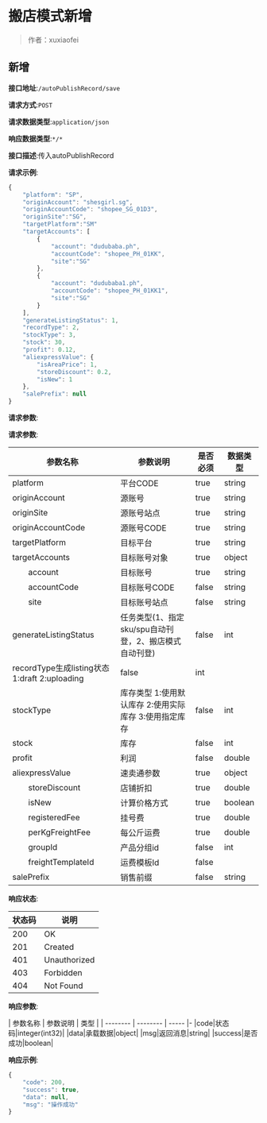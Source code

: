 # 搬店模式新增

> 作者：xuxiaofei

## 新增


**接口地址**:`/autoPublishRecord/save`


**请求方式**:`POST`


**请求数据类型**:`application/json`


**响应数据类型**:`*/*`


**接口描述**:传入autoPublishRecord


**请求示例**:


```javascript
{
    "platform": "SP",
    "originAccount": "shesgirl.sg",
    "originAccountCode": "shopee_SG_01D3",
	"originSite":"SG",
	"targetPlatform":"SM"
    "targetAccounts": [
        {
            "account": "dudubaba.ph",
            "accountCode": "shopee_PH_01KK",
			"site":"SG"
        },
        {
            "account": "dudubaba1.ph",
            "accountCode": "shopee_PH_01KK1",
			"site":"SG"
        }
    ],
    "generateListingStatus": 1,
    "recordType": 2,
    "stockType": 3,
    "stock": 30,
    "profit": 0.12,
    "aliexpressValue": {
        "isAreaPrice": 1,
        "storeDiscount": 0.2,
        "isNew": 1
    },
	"salePrefix": null
}
```


**请求参数**:


**请求参数**:


| 参数名称 | 参数说明 | 是否必须 | 数据类型 |
| -------- | -------- | -------- | -------- |
|platform|平台CODE|true|string|
|originAccount|源账号|true|string|
|originSite|源账号站点|true|string|
|originAccountCode|源账号CODE|true|string|
|targetPlatform|目标平台|true|string|
|targetAccounts|目标账号对象|true|object|
|&emsp;&emsp;account|目标账号|true|string|
|&emsp;&emsp;accountCode|目标账号CODE|false|string|
|&emsp;&emsp;site|目标账号站点|false|string|
|generateListingStatus|任务类型(1、指定sku/spu自动刊登，2、搬店模式自动刊登)|false|int|
|recordType生成listing状态 1:draft  2:uploading|false|int|
|stockType|库存类型 1:使用默认库存  2:使用实际库存  3:使用指定库存 |false|int|
|stock|库存 |false|int|
|profit|利润 |false|double|
|aliexpressValue|速卖通参数|true|object|
|&emsp;&emsp;storeDiscount|店铺折扣|true|double|
|&emsp;&emsp;isNew|计算价格方式|true|boolean|
|&emsp;&emsp;registeredFee|挂号费|true|double|
|&emsp;&emsp;perKgFreightFee|每公斤运费|true|double|
|&emsp;&emsp;groupId|产品分组id|false|int|
|&emsp;&emsp;freightTemplateId|运费模板Id|false||
|salePrefix| 销售前缀 | false | string|



**响应状态**:


| 状态码 | 说明 |
| -------- | -------- |
|200|OK|
|201|Created|
|401|Unauthorized|
|403|Forbidden|
|404|Not Found|


**响应参数**:


| 参数名称 | 参数说明 | 类型 |
| -------- | -------- | ----- |-
|code|状态码|integer(int32)|
|data|承载数据|object|
|msg|返回消息|string|
|success|是否成功|boolean|


**响应示例**:
```javascript
{
    "code": 200,
    "success": true,
    "data": null,
    "msg": "操作成功"
}
```